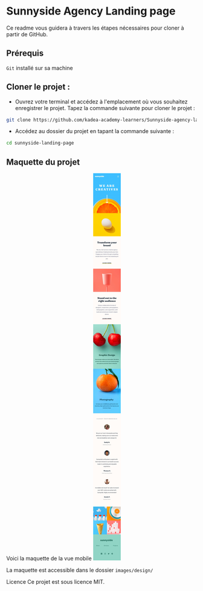 # Sunnyside Agency Landing page

Ce readme vous guidera à travers les étapes nécessaires pour cloner à partir de GitHub.

## Prérequis

`Git` installé sur sa machine

## Cloner le projet :

- Ouvrez votre terminal et accédez à l'emplacement où vous souhaitez enregistrer le projet.
  Tapez la commande suivante pour cloner le projet :

```bash
git clone https://github.com/kadea-academy-learners/Sunnyside-agency-landing-page.git sunnyside-landing-page
```

- Accédez au dossier du projet en tapant la commande suivante :

```bash
cd sunnyside-landing-page
```

## Maquette du projet

Voici la maquette de la vue mobile
![Sonny and Mariel high fiving.](images/design/mobile-design.jpg)

La maquette est accessible dans le dossier `images/design/`

Licence
Ce projet est sous licence MIT.
